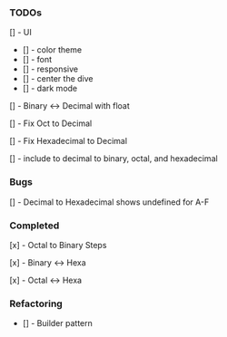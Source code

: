 ### TODOs

[] - UI

- [] - color theme
- [] - font
- [] - responsive
- [] - center the dive
- [] - dark mode

[] - Binary <-> Decimal with float

[] - Fix Oct to Decimal

[] - Fix Hexadecimal to Decimal

[] - include to decimal to binary, octal, and hexadecimal

### Bugs

[] - Decimal to Hexadecimal shows undefined for A-F

### Completed

[x] - Octal to Binary Steps

[x] - Binary <-> Hexa

[x] - Octal <-> Hexa

### Refactoring

- [] - Builder pattern
